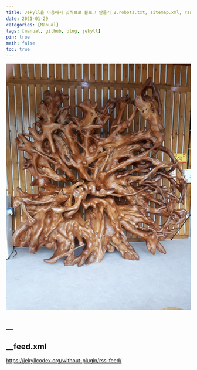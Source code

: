 ```yaml
---
title: Jekyll을 이용해서 깃허브로 블로그 만들기_2.robots.txt, sitemap.xml, rss.xml 생성 및 설정
date: 2021-01-29
categories: [Manual]
tags: [manual, github, blog, jekyll]
pin: true
math: false
toc: true
---
```


![Test](/images/TestImage.png)



## __

## __feed.xml

https://jekyllcodex.org/without-plugin/rss-feed/